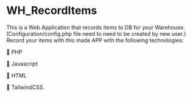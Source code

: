 # WH_RecordItems
This is a Web Application that records items to DB for your Warehouse. (Configuration/config.php file need to need to be created by new user.) Record your items with this made APP with the following technologies:

:tada: PHP

:tada: Javascript

:tada: HTML

:tada: TailwindCSS.

